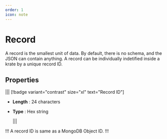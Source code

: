 ```yaml
---
order: 1
icon: note
---
```


# Record

A record is the smallest unit of data. By default, there is no schema, and the JSON can contain anything. A record can be individually indetified inside a krate by a unique record ID.

## Properties

||| [!badge variant="contrast" size="xl" text="Record ID"]

- **Length** : 24 characters
- **Type** : Hex string

  |||

!!!
A record ID is same as a MongoDB Object ID.
!!!
